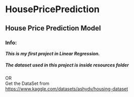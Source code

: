 # HousePricePrediction
## House Price Prediction Model

### Info:<br>
***This is my first project in Linear Regression.***

##### The dataset used in this project is inside resources folder<br>
OR<br>
Get the DataSet from<br>
https://www.kaggle.com/datasets/ashydv/housing-dataset

